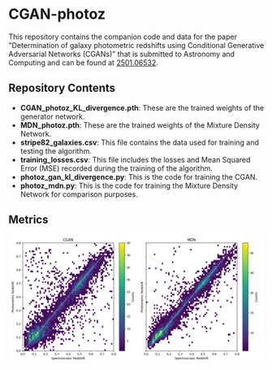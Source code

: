 # CGAN-photoz

This repository contains the companion code and data for the paper "Determination of galaxy photometric redshifts using Conditional Generative Adversarial Networks (CGANs)" that is submitted to Astronomy and Computing and can be found at [2501.06532](https://www.arxiv.org/abs/2501.06532).

## Repository Contents

- **CGAN_photoz_KL_divergence.pth**: These are the trained weights of the generator network.
- **MDN_photoz.pth**: These are the trained weights of the Mixture Density Network.
- **stripe82_galaxies.csv**: This file contains the data used for training and testing the algorithm.
- **training_losses.csv**: This file includes the losses and Mean Squared Error (MSE) recorded during the training of the algorithm.
- **photoz_gan_kl_divergence.py**: This is the code for training the CGAN.
- **photoz_mdn.py**: This is the code for training the Mixture Density Network for comparison purposes.

## Metrics

![Metrics](side_by_side_2d_histogram.png)
